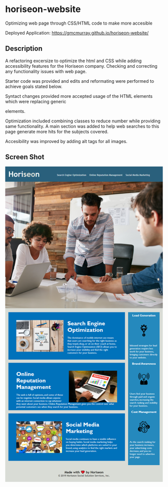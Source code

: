 # horiseon-website
Optimizing web page through CSS/HTML code to make more accesible

Deployed Application: https://gmcmurray.github.io/horiseon-website/

## Description 

A refactoring excersize to optimize the html and
CSS while adding accessibility features for the Horiseon company. Checking and correcting any functionality issues with web page.

Starter code was provided and edits and reformating were performed to achieve goals stated below. 

Syntact changes provided more accepted usage of the HTML elements which were replacing generic <div> elements.  

Optimization included combining classes to reduce number while providing same functionality.  A main section was added to help web searches to this page generate more hits for the subjects covered.

Accesibility was improved by adding alt tags for all images.

## Screen Shot
![Example of an unfinished wireframe with its row and columns highlighted.](./assets/Images/screenshot.png)